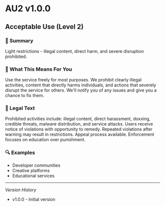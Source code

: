 # AU2 v1.0.0

## Acceptable Use (Level 2)

### 📌 Summary
Light restrictions - illegal content, direct harm, and severe disruption prohibited.

### 👤 What This Means For You
Use the service freely for most purposes. We prohibit clearly illegal activities, content that directly harms individuals, and actions that severely disrupt the service for others. We'll notify you of any issues and give you a chance to fix them.

### 📜 Legal Text
Prohibited activities include: illegal content, direct harassment, doxxing, credible threats, malware distribution, and service attacks. Users receive notice of violations with opportunity to remedy. Repeated violations after warning may result in restrictions. Appeal process available. Enforcement focuses on education over punishment.

### 🔍 Examples
- Developer communities
- Creative platforms
- Educational services

---
*Version History*
- v1.0.0 - Initial version
